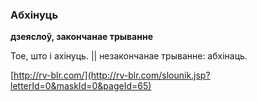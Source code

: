 ### Абхінуць
**дзеяслоў, закончанае трыванне**

Тое, што і ахінуць. || незакончанае трыванне: абхінаць.

<a rel="author">[http://rv-blr.com/](http://rv-blr.com/slounik.jsp?letterId=0&maskId=0&pageId=65)</a>
